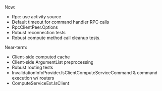 Now:
- Rpc: use activity source 
- Default timeout for command handler RPC calls
- RpcClientPeer.Options
- Robust reconnection tests 
- Robust compute method call cleanup tests. 

Near-term:
- Client-side computed cache
- Client-side ArgumentList preprocessing
- Robust routing tests
- InvalidationInfoProvider.IsClientComputeServiceCommand & command execution w/ routers
- ComputeServiceExt.IsClient
